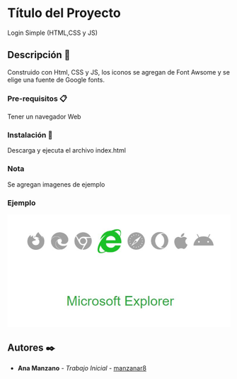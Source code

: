 # Título del Proyecto

Login Simple (HTML,CSS y JS)

## Descripción 🚀

Construido con Html, CSS y JS, los iconos se agregan de Font Awsome y se elige una fuente de Google fonts.

### Pre-requisitos 📋

Tener un navegador Web

### Instalación 🔧

Descarga y ejecuta el archivo index.html

### Nota

Se agregan imagenes de ejemplo

### Ejemplo 

![alt tag](https://github.com/manzanar8/Proyectos_Basicos/blob/main/Proyectos/detectBrowser/Explorer.JPG?raw=true) 


## Autores ✒️

* **Ana Manzano** - *Trabajo Inicial* - [manzanar8](https://github.com/manzanar8)





